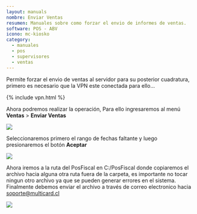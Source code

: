```yaml
---
layout: manuals
nombre: Enviar Ventas
resumen: Manuales sobre como forzar el envio de informes de ventas.
software: POS - ABV
icono: mc-kiosko
category:
  - manuales
  - pos
  - supervisores
  - ventas
---
```

Permite forzar el envio de ventas al servidor para su posterior cuadratura, primero es necesario que la VPN este conectada para ello...

{% include vpn.html %}

Ahora podremos realizar la operación, Para ello ingresaremos al menú **Ventas** > **Enviar Ventas**

<p class="centrado"><img src="{{site.baseurl}}/docs/pos/img/v_enviar/1.png"></p>

Seleccionaremos primero el rango de fechas faltante y luego presionaremos el botón **Aceptar**

<p class="centrado"><img src="{{site.baseurl}}/docs/pos/img/v_enviar/2.png"></p>

Ahora iremos a la ruta del PosFiscal en C:/PosFiscal donde copiaremos el archivo hacia alguna otra ruta fuera de la carpeta, es importante no tocar ningun otro archivo ya que se pueden generar errores en el sistema. Finalmente debemos enviar el archivo a través de correo electronico hacia soporte@multicard.cl

<p class="centrado"><img src="{{site.baseurl}}/docs/pos/img/v_enviar/3.png"></p>